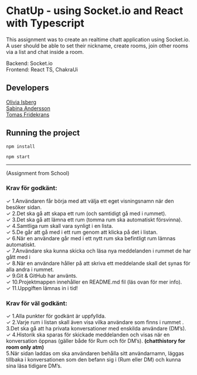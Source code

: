 # ChatUp - using Socket.io and React with Typescript

This assignment was to create an realtime chatt application using Socket.io. A user should be able to set their nickname, create rooms, join other rooms via a list and chat inside a room.

Backend: Socket.io  
Frontend: React TS, ChakraUi

## Developers

[Olivia Isberg](https://github.com/OliviaIsberg)  
[Sabina Andersson](https://github.com/sabinaander)  
[Tomas Fridekrans](https://github.com/spaceflake)

## Running the project

```
npm install

npm start
```

---

(Assignment from School)

### Krav för godkänt:

&check; 1.Användaren får börja med att välja ett eget visningsnamn när den besöker sidan.  
&check; 2.Det ska gå att skapa ett rum (och samtidigt gå med i rummet).  
&check; 3.Det ska gå att lämna ett rum (tomma rum ska automatiskt försvinna).  
&check; 4.Samtliga rum skall vara synligt i en lista.  
&check; 5.De går att gå med i ett rum genom att klicka på det i listan.  
&check; 6.När en användare går med i ett nytt rum ska befintligt rum lämnas automatiskt.  
&check; 7.Användare ska kunna skicka och läsa nya meddelanden i rummet de har gått med i  
&check; 8.När en användare håller på att skriva ett meddelande skall det synas för alla andra i rummet.  
&check; 9.Git & GitHub har använts.  
&check; 10.Projektmappen innehåller en README.md fil (läs ovan för mer info).  
&check; 11.Uppgiften lämnas in i tid!

### Krav för väl godkänt:

&check; 1.Alla punkter för godkänt är uppfyllda.  
&check; 2.Varje rum i listan skall även visa vilka användare som finns i rummet .  
3.Det ska gå att ha privata konversationer med enskilda användare (DM’s).  
&check; 4.Historik ska sparas för skickade meddelanden och visas när en konversation öppnas (gäller både för Rum och för DM’s). **(chatthistory for room only atm)**  
5.När sidan laddas om ska användaren behålla sitt användarnamn, läggas tillbaka i konversationen som den befann sig i (Rum eller DM) och kunna sina läsa tidigare DM’s.
